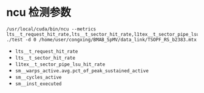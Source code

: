 
# ncu 检测参数

```shell
/usr/local/cuda/bin/ncu --metrics lts__t_request_hit_rate,lts__t_sector_hit_rate,l1tex__t_sector_pipe_lsu_hit_rate,sm__warps_active.avg.pct_of_peak_sustained_active,sm__cycles_active,sm__inst_executed  ./test -d 0 /home/user/congxing/BMAB_SpMV/data_link/TSOPF_RS_b2383.mtx
```

- `lts__t_request_hit_rate`
- `lts__t_sector_hit_rate`
- `l1tex__t_sector_pipe_lsu_hit_rate`
- `sm__warps_active.avg.pct_of_peak_sustained_active`
- `sm__cycles_active`
- `sm__inst_executed`  